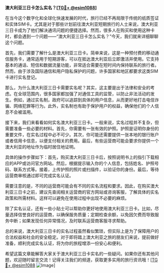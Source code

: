 **澳大利亚三日卡怎么实名？[[TG💪+ @esim1088](https://t.me/s/esim1088)]**

在当今这个数字化和全球化快速发展的时代，旅行已经不再局限于传统的纸质签证和实体SIM卡。尤其是对于那些计划前往澳大利亚短期旅行的人士来说，澳大利亚三日卡成为了他们解决通讯问题的便捷选择。然而，很多人在购买和使用这种卡时，都会遇到一个问题——“澳大利亚三日卡怎么实名？”今天，我们就来详细聊聊这个问题。

首先，我们需要了解什么是澳大利亚三日卡。简单来说，这是一种预付费的移动通信服务卡，通常适用于短期游客，可以在抵达澳大利亚后立即激活并使用。它支持基本的通话、短信和数据流量功能，非常适合需要在短时间内保持联系的旅行者。然而，由于涉及国际通信和用户隐私保护的问题，许多国家和地区都要求这类SIM卡进行实名登记。

那么，为什么澳大利亚三日卡需要实名呢？其实，这主要是出于法律和安全的考虑。在全球范围内，很多国家都加强了对通信工具的监管，以防止非法活动的发生。例如，通过实名制，政府可以追踪到具体的用户信息，从而更好地打击电信诈骗、网络犯罪等行为。此外，实名制也有助于保护用户的权益，确保他们的个人信息不会被滥用。

接下来，我们来看看如何实名澳大利亚三日卡。一般来说，实名过程并不复杂，但需要准备一些必要的材料。首先，你需要有一张有效的护照。护照是证明你身份的重要文件，在实名过程中必不可少。其次，你可能还需要提供一张本地的银行账户或者信用卡信息，以便支付相关的费用。最后，有些运营商可能会要求你提供一个澳大利亚的地址作为临时居住地证明。

具体的操作步骤如下：首先，购买澳大利亚三日卡后，按照说明书上的指引下载相应的APP或访问官方网站。然后，根据提示输入你的个人信息，包括姓名、护照号码、联系方式等。接着，上传护照的照片或扫描件，以验证你的身份。最后，等待运营商审核通过即可完成实名认证。

需要注意的是，不同的运营商可能会有不同的实名流程和要求。因此，在购买澳大利亚三日卡之前，建议先查阅相关运营商的官方网站或咨询客服，了解具体的实名政策和所需材料。这样可以避免在使用过程中出现不必要的麻烦。

除了实名认证，还有一些小贴士可以帮助你更好地使用澳大利亚三日卡。比如，尽量选择信誉良好的运营商，以确保服务质量；定期检查余额，以免因欠费而导致服务中断；如果发现任何异常情况，及时联系运营商客服寻求帮助。

总的来说，澳大利亚三日卡的实名过程虽然看似繁琐，但实际上是为了保障用户的合法权益和社会的安全稳定。对于即将踏上澳大利亚之旅的朋友们来说，提前做好准备，顺利完成实名认证，将为你的旅程增添一份安心和便利。

希望这篇文章能解答大家关于澳大利亚三日卡实名的一些疑问。如果你还有其他问题，欢迎随时留言交流！记得关注我们的频道，获取更多实用的旅行资讯哦！[[TG💪+ @esim1088](https://t.me/s/esim1088) ![Image](https://i.postimg.cc/4NQfJmqS/Snipaste-2025-05-13-00-14-12.png)]